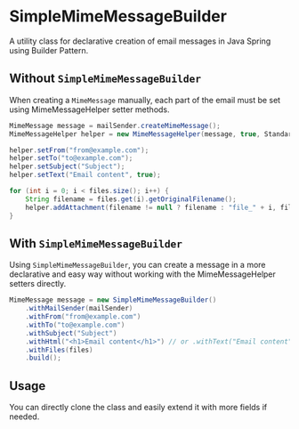 # SimpleMimeMessageBuilder

A utility class for declarative creation of email messages in Java Spring using Builder Pattern.

## Without `SimpleMimeMessageBuilder`

When creating a `MimeMessage` manually, each part of the email must be set using MimeMessageHelper setter methods.

```java
MimeMessage message = mailSender.createMimeMessage();
MimeMessageHelper helper = new MimeMessageHelper(message, true, StandardCharsets.UTF_8.name());

helper.setFrom("from@example.com");
helper.setTo("to@example.com");
helper.setSubject("Subject");
helper.setText("Email content", true);

for (int i = 0; i < files.size(); i++) {
    String filename = files.get(i).getOriginalFilename();
    helper.addAttachment(filename != null ? filename : "file_" + i, files.get(i));
}
```

## With `SimpleMimeMessageBuilder`

Using `SimpleMimeMessageBuilder`, you can create a message in a more declarative and easy way without working with the
MimeMessageHelper setters directly.

```java
MimeMessage message = new SimpleMimeMessageBuilder()
    .withMailSender(mailSender)
    .withFrom("from@example.com")
    .withTo("to@example.com")
    .withSubject("Subject")
    .withHtml("<h1>Email content</h1>") // or .withText("Email content")
    .withFiles(files)
    .build();
```

## Usage

You can directly clone the class and easily extend it with more fields if needed.
